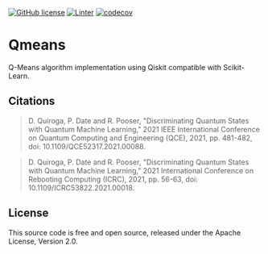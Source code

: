 [![GitHub license](https://img.shields.io/github/license/Raijeku/qmeans)](https://github.com/Raijeku/qmeans/blob/main/LICENSE)
[![Linter](https://img.shields.io/badge/code%20style-pylint-orange)](https://github.com/PyCQA/pylint)
[![codecov](https://codecov.io/gh/Raijeku/qmeans/branch/main/graph/badge.svg?token=CC7BQ1P8T8)](https://codecov.io/gh/Raijeku/qmeans)

# Qmeans
Q-Means algorithm implementation using Qiskit compatible with Scikit-Learn.

## Citations

> D. Quiroga, P. Date and R. Pooser, "Discriminating Quantum States with Quantum Machine Learning," 2021 IEEE International Conference on Quantum Computing and Engineering (QCE), 2021, pp. 481-482, doi: 10.1109/QCE52317.2021.00088.

> D. Quiroga, P. Date and R. Pooser, "Discriminating Quantum States with Quantum Machine Learning," 2021 International Conference on Rebooting Computing (ICRC), 2021, pp. 56-63, doi: 10.1109/ICRC53822.2021.00018.
      
## License

This source code is free and open source, released under the Apache License, Version 2.0.
